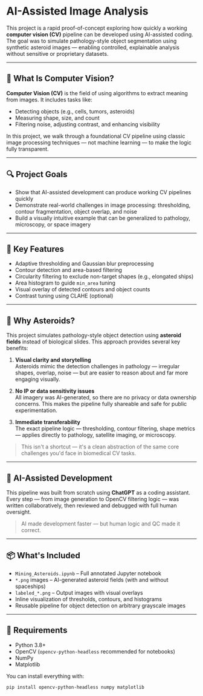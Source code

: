 # AI-Assisted Image Analysis

This project is a rapid proof-of-concept exploring how quickly a working **computer vision (CV)** pipeline can be developed using AI-assisted coding. The goal was to simulate pathology-style object segmentation using synthetic asteroid images — enabling controlled, explainable analysis without sensitive or proprietary datasets.

---

## 📌 What Is Computer Vision?

**Computer Vision (CV)** is the field of using algorithms to extract meaning from images. It includes tasks like:
- Detecting objects (e.g., cells, tumors, asteroids)
- Measuring shape, size, and count
- Filtering noise, adjusting contrast, and enhancing visibility

In this project, we walk through a foundational CV pipeline using classic image processing techniques — not machine learning — to make the logic fully transparent.

---

## 🔍 Project Goals

- Show that AI-assisted development can produce working CV pipelines quickly
- Demonstrate real-world challenges in image processing: thresholding, contour fragmentation, object overlap, and noise
- Build a visually intuitive example that can be generalized to pathology, microscopy, or space imagery

---

## 🧠 Key Features

- Adaptive thresholding and Gaussian blur preprocessing
- Contour detection and area-based filtering
- Circularity filtering to exclude non-target shapes (e.g., elongated ships)
- Area histogram to guide `min_area` tuning
- Visual overlay of detected contours and object counts
- Contrast tuning using CLAHE (optional)

---

## 🌌 Why Asteroids?

This project simulates pathology-style object detection using **asteroid fields** instead of biological slides. This approach provides several key benefits:

1. **Visual clarity and storytelling**  
   Asteroids mimic the detection challenges in pathology — irregular shapes, overlap, noise — but are easier to reason about and far more engaging visually.

2. **No IP or data sensitivity issues**  
   All imagery was AI-generated, so there are no privacy or data ownership concerns. This makes the pipeline fully shareable and safe for public experimentation.

3. **Immediate transferability**  
   The exact pipeline logic — thresholding, contour filtering, shape metrics — applies directly to pathology, satellite imaging, or microscopy.

> This isn't a shortcut — it's a clean abstraction of the same core challenges you'd face in biomedical CV tasks.

---

## 🤖 AI-Assisted Development

This pipeline was built from scratch using **ChatGPT** as a coding assistant. Every step — from image generation to OpenCV filtering logic — was written collaboratively, then reviewed and debugged with full human oversight.

> AI made development faster — but human logic and QC made it correct.

---

## 📦 What's Included

- `Mining_Asteroids.ipynb` – Full annotated Jupyter notebook
- `*.png` images – AI-generated asteroid fields (with and without spaceships)
- `labeled_*.png` – Output images with visual overlays
- Inline visualization of thresholds, contours, and histograms
- Reusable pipeline for object detection on arbitrary grayscale images

---

## 🧪 Requirements

- Python 3.8+
- OpenCV (`opencv-python-headless` recommended for notebooks)
- NumPy
- Matplotlib

You can install everything with:

```bash
pip install opencv-python-headless numpy matplotlib





